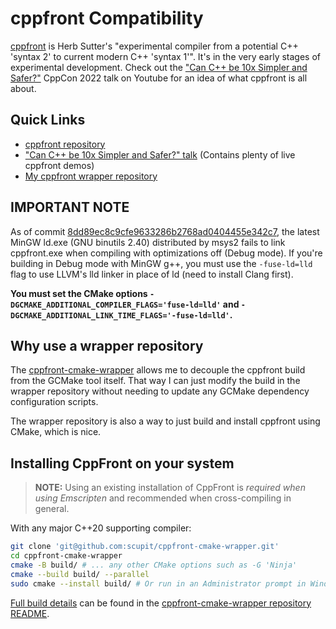 # cppfront Compatibility

[cppfront](https://github.com/hsutter/cppfront) is Herb Sutter's "experimental compiler from a
potential C++ 'syntax 2' to current modern C++ 'syntax 1'". It's in the very early stages of
experimental development.
Check out the ["Can C++ be 10x Simpler and Safer?"](https://www.youtube.com/watch?v=ELeZAKCN4tY) CppCon 2022
talk on Youtube for an idea of what cppfront is all about.

## Quick Links

- [cppfront repository](https://github.com/hsutter/cppfront)
- ["Can C++ be 10x Simpler and Safer?" talk](https://www.youtube.com/watch?v=ELeZAKCN4tY) (Contains plenty of live cppfront demos)
- [My cppfront wrapper repository](https://github.com/scupit/cppfront-cmake-wrapper)

## IMPORTANT NOTE

As of commit [8dd89ec8c9cfe9633286b2768ad0404455e342c7](https://github.com/hsutter/cppfront/commit/8dd89ec8c9cfe9633286b2768ad0404455e342c7),
the latest MinGW ld.exe (GNU binutils 2.40) distributed by msys2 fails to link cppfront.exe when
compiling with optimizations off (Debug mode). If you're building in Debug mode with MinGW g++,
you must use the `-fuse-ld=lld` flag to use LLVM's lld linker in place of ld (need to install Clang first).

**You must set the CMake options `-DGCMAKE_ADDITIONAL_COMPILER_FLAGS='fuse-ld=lld'` and `-DGCMAKE_ADDITIONAL_LINK_TIME_FLAGS='-fuse-ld=lld'`.**

## Why use a wrapper repository

The [cppfront-cmake-wrapper](https://github.com/scupit/cppfront-cmake-wrapper)
allows me to decouple the cppfront build from the GCMake tool itself. That way I can just modify the
build in the wrapper repository without needing to update any GCMake dependency configuration scripts.

The wrapper repository is also a way to just build and install cppfront using CMake, which is nice.

## Installing CppFront on your system

> **NOTE:** Using an existing installation of CppFront is *required when using Emscripten* and recommended
> when cross-compiling in general.

With any major C++20 supporting compiler:

``` sh
git clone 'git@github.com:scupit/cppfront-cmake-wrapper.git'
cd cppfront-cmake-wrapper
cmake -B build/ # ... any other CMake options such as -G 'Ninja'
cmake --build build/ --parallel
sudo cmake --install build/ # Or run in an Administrator prompt in Windows
```

[Full build details](https://github.com/scupit/cppfront-cmake-wrapper) can be found in the
[cppfront-cmake-wrapper repository README](https://github.com/scupit/cppfront-cmake-wrapper).
